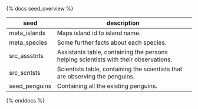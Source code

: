 {% docs seed_overview %}

| seed          | description                                                                   |
|---------------|-------------------------------------------------------------------------------|   
| meta_islands  | Maps island id to island name.                                                |
| meta_species  | Some further facts about each species.                                        |
| src_assstnts  | Assistants table, containing the persons helping scientists with their observations.                                                                                   |
| src_scntsts   | Scientists table, containing the scientists that are observing the penguins.  |
| seed_penguins | Containing all the existing penguins.                                         |

{% enddocs %}